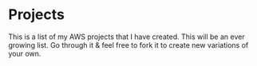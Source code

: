 # Projects
This is a list of my AWS projects that I have created. This will be an ever growing list. Go through it & feel free to fork it to create new variations of your own.
